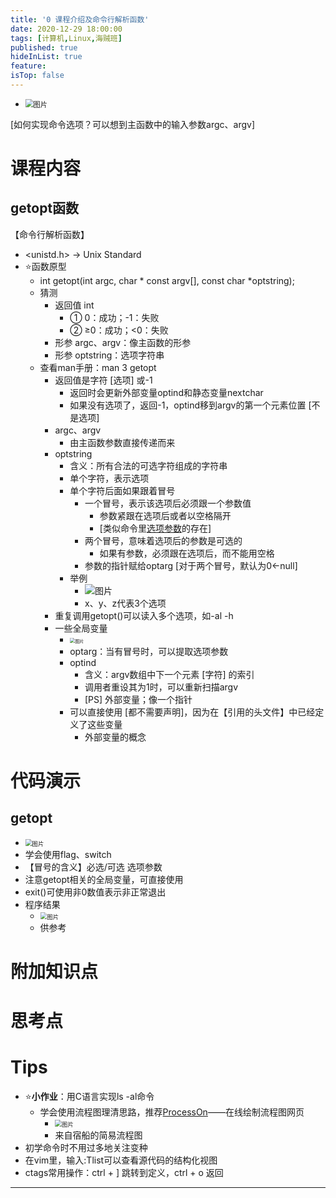 ```yaml
---
title: '0 课程介绍及命令行解析函数'
date: 2020-12-29 18:00:00
tags: [计算机,Linux,海贼班]
published: true
hideInList: true
feature: 
isTop: false
---
```

*  <img src="https://gitee.com/doubleL3/blog-imgs/raw/master/img/1609911406512-HDhO1eLXOwqHZUGh.png" alt="图片" style="zoom:80%;" />

[如何实现命令选项？可以想到主函数中的输入参数argc、argv]

# 课程内容

## getopt函数

【命令行解析函数】

* <unistd.h> → Unix Standard
* ⭐函数原型
    * int getopt(int argc, char * const argv[], const char *optstring);
    * 猜测
        * 返回值 int
            * ① 0：成功；-1：失败
            * ② ≥0：成功；<0：失败
        * 形参 argc、argv：像主函数的形参
        * 形参 optstring：选项字符串
    * 查看man手册：man 3 getopt
        * 返回值是字符 [选项] 或-1
            * 返回时会更新外部变量optind和静态变量nextchar
            * 如果没有选项了，返回-1，optind移到argv的第一个元素位置 [不是选项]
        * argc、argv
            * 由主函数参数直接传递而来
        * optstring
            * 含义：所有合法的可选字符组成的字符串
            * 单个字符，表示选项
            * 单个字符后面如果跟着冒号
                * 一个冒号，表示该选项后必须跟一个参数值
                    * 参数紧跟在选项后或者以空格隔开
                    * [类似命令里[选项参数](https://doublelll3.ml/lnxrm_3_Linux%E5%9F%BA%E7%A1%80%E7%9F%A5%E8%AF%86/#%E5%91%BD%E4%BB%A4%E6%A0%BC%E5%BC%8F)的存在]
                * 两个冒号，意味着选项后的参数是可选的
                    * 如果有参数，必须跟在选项后，而不能用空格
                * 参数的指针赋给optarg [对于两个冒号，默认为0←null]
            * 举例
                * ![图片](https://gitee.com/doubleL3/blog-imgs/raw/master/img/1609911404308-JhyyQmBIWiwB8P75.png)
                * x、y、z代表3个选项
        * 重复调用getopt()可以读入多个选项，如-al -h
        * 一些全局变量
            * <img src="https://gitee.com/doubleL3/blog-imgs/raw/master/img/1609911402335-akTACDlhmfYR0lpU.png" alt="图片" style="zoom: 50%;" />
            * optarg：当有冒号时，可以提取选项参数
            * optind
                * 含义：argv数组中下一个元素 [字符] 的索引
                * 调用者重设其为1时，可以重新扫描argv
                * [PS] 外部变量；像一个指针
            * 可以直接使用 [都不需要声明]，因为在【引用的头文件】中已经定义了这些变量
                * 外部变量的概念
# 代码演示

## getopt

* <img src="https://gitee.com/doubleL3/blog-imgs/raw/master/img/1609911400758-hmfZYX96rs757qrg.png" alt="图片" style="zoom:67%;" />
* 学会使用flag、switch
* 【冒号的含义】必选/可选 选项参数
* 注意getopt相关的全局变量，可直接使用
* exit()可使用非0数值表示非正常退出
* 程序结果
    * <img src="https://gitee.com/doubleL3/blog-imgs/raw/master/img/1609911399913-Z0pqT0Rd6bfYMicy.png" alt="图片" style="zoom:67%;" />
    * 供参考
# 附加知识点

# 思考点

# Tips

* ⭐**小作业**：用C语言实现ls -al命令
    * 学会使用流程图理清思路，推荐[ProcessOn](https://www.processon.com/)——在线绘制流程图网页
        * <img src="https://gitee.com/doubleL3/blog-imgs/raw/master/img/1609911399913-IvZXSciC1Uz4N7HH.png" alt="图片" style="zoom: 67%;" />
        * 来自宿船的简易流程图
* 初学命令时不用过多地关注变种
* 在vim里，输入:Tlist可以查看源代码的结构化视图
* ctags常用操作：ctrl + ] 跳转到定义，ctrl + o 返回

---


